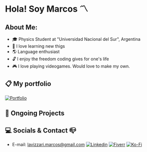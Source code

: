# Hola! Soy Marcos 〽️

## About Me:

- 🎓 Physics Student at "Universidad Nacional del Sur", Argentina
- 📔 I love learning new thigs
- 🌎 Language enthusiast
- 🔓 I enjoy the freedom coding gives for one's life
- 🎮 I love playing videogames. Would love to make my own.

## 📋 My portfolio
[![Portfolio](https://img.shields.io/badge/-Portfolio-purple?style=for-the-badge&)](https://marcoslav.github.io)

## 📆 Ongoing Projects

## 💻 Socials & Contact 📪

-  E-mail: lavizzari.marcos@gmail.com
[![Linkedin](https://img.shields.io/badge/-Linkedin-blue?style=for-the-badge&)](https://https://www.linkedin.com/in/marcos-lavizzari-b1a319319/)
[![Fiverr](https://img.shields.io/badge/-Fiverr-green?style=for-the-badge&)](https://www.fiverr.com/marcoscurio)
[![Ko-Fi](https://img.shields.io/badge/-KoFi-red?style=for-the-badge&)](https://ko-fi.com/curiocoffee)

